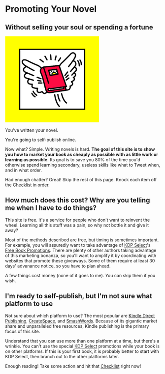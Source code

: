 # Promoting Your Novel

## Without selling your soul or spending a fortune

<img class="pure-img" style="height:20em;" src="/images/promoting-your-novel-900x825.png" alt="Promotingyournovel.com logo">

You've written your novel. 

You're going to self-publish online.

Now what? Simple. Writing novels is hard. **The goal of this site is to show you how to market your book as cheaply as possible with as little work or learning as possible.** Its goal is to save you 80% of the time you'd otherwise spend learning secondary, useless skills like what to Tweet when, and in what order.

Had enough chatter? Great! Skip the rest of this page. Knock each item off the [Checklist](check) in order. 

## How much does this cost? Why are you telling me when I have to do things?

This site is free. It's a service for people who don't want to reinvent the wheel. Learning all this stuff was a pain, so why not bottle it and give it away?

Most of the methods described are free, but timing is sometimes important. For example, you will assuredly want to take advantage of [KDP Select](check/join-kdp-select)'s [Free Book Promotions](https://kdp.amazon.com/help/topic/A34IQ0W14ZKXM9). There are plenty of other authors taking advantage of this marketing bonanza, so you'll want to amplify it by coordinating with websites that promote these giveaways. Some of them require at least 30 days' advanance notice, so you have to plan ahead.

A few things cost money (none of it goes to me). You can skip them if you wish.

## I'm ready to self-publish, but I'm not sure what platform to use

Not sure about which platform to use? The most popular are [Kindle Direct Publishing](https://kdp.amazon.com), [CreateSpace](https://www.createspace.com), and [SmashWords](https://www.smashwords.com). Because of its gigantic market share and unparalleled free resources, Kindle publishing is the primary focus of this site.

Understand that you can use more than one platform at a time, but there's a wrinkle. You can't use the special  [KDP Select](check/join-kdp-select) promotions while your book is on other platforms. If this is your first book, it is probably better to start with KDP Select, then branch out to the other platforms later.

Enough reading! Take some action and hit that [Checklist](check) right now!




